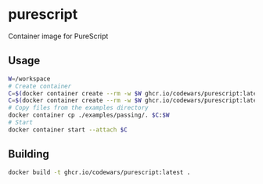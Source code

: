 # purescript
Container image for PureScript
## Usage
```bash
W=/workspace
# Create container
C=$(docker container create --rm -w $W ghcr.io/codewars/purescript:latest pulp test)
C=$(docker container create --rm -w $W ghcr.io/codewars/purescript:latest spago test)
# Copy files from the examples directory
docker container cp ./examples/passing/. $C:$W
# Start
docker container start --attach $C
```
## Building
```bash
docker build -t ghcr.io/codewars/purescript:latest .
```